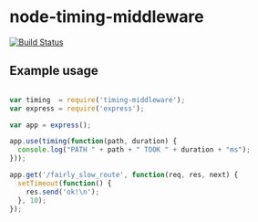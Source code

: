 # node-timing-middleware

[![Build Status](https://secure.travis-ci.org/shutterstock/node-timing-middleware.png)](http://travis-ci.org/shutterstock/node-timing-middleware)

## Example usage

```javascript

var timing  = require('timing-middleware');
var express = require('express');

var app = express();

app.use(timing(function(path, duration) {
  console.log("PATH " + path + " TOOK " + duration + "ms");
}));

app.get('/fairly_slow_route', function(req, res, next) {
  setTimeout(function() {
    res.send('ok!\n');
  }, 10);
});
```
